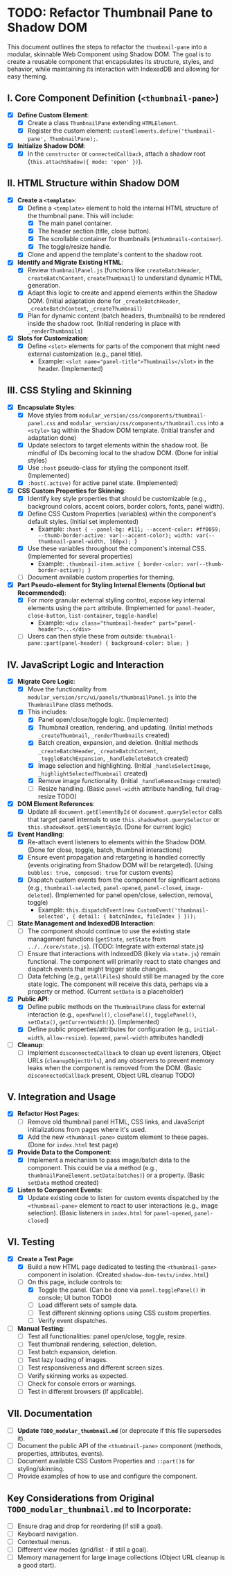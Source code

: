 # TODO: Refactor Thumbnail Pane to Shadow DOM

This document outlines the steps to refactor the `thumbnail-pane` into a modular, skinnable Web Component using Shadow DOM. The goal is to create a reusable component that encapsulates its structure, styles, and behavior, while maintaining its interaction with IndexedDB and allowing for easy theming.

## I. Core Component Definition (`<thumbnail-pane>`)

-   [x] **Define Custom Element**:
    -   [x] Create a class `ThumbnailPane` extending `HTMLElement`.
    -   [x] Register the custom element: `customElements.define('thumbnail-pane', ThumbnailPane);`.
-   [x] **Initialize Shadow DOM**:
    -   [x] In the `constructor` or `connectedCallback`, attach a shadow root (`this.attachShadow({ mode: 'open' })`).

## II. HTML Structure within Shadow DOM

-   [x] **Create a `<template>`**:
    -   [x] Define a `<template>` element to hold the internal HTML structure of the thumbnail pane. This will include:
        -   [x] The main panel container.
        -   [x] The header section (title, close button).
        -   [x] The scrollable container for thumbnails (`#thumbnails-container`).
        -   [x] The toggle/resize handle.
    -   [x] Clone and append the template's content to the shadow root.
-   [x] **Identify and Migrate Existing HTML**:
    -   [x] Review `thumbnailPanel.js` (functions like `createBatchHeader`, `createBatchContent`, `createThumbnail`) to understand dynamic HTML generation.
    -   [x] Adapt this logic to create and append elements within the Shadow DOM. (Initial adaptation done for `_createBatchHeader`, `_createBatchContent`, `_createThumbnail`)
    -   [x] Plan for dynamic content (batch headers, thumbnails) to be rendered inside the shadow root. (Initial rendering in place with `_renderThumbnails`)
-   [x] **Slots for Customization**:
    -   [x] Define `<slot>` elements for parts of the component that might need external customization (e.g., panel title).
        -   Example: `<slot name="panel-title">Thumbnails</slot>` in the header. (Implemented)

## III. CSS Styling and Skinning

-   [x] **Encapsulate Styles**:
    -   [x] Move styles from `modular_version/css/components/thumbnail-panel.css` and `modular_version/css/components/thumbnail.css` into a `<style>` tag within the Shadow DOM template. (Initial transfer and adaptation done)
    -   [x] Update selectors to target elements within the shadow root. Be mindful of IDs becoming local to the shadow DOM. (Done for initial styles)
    -   [x] Use `:host` pseudo-class for styling the component itself. (Implemented)
    -   [x] `:host(.active)` for active panel state. (Implemented)
-   [x] **CSS Custom Properties for Skinning**:
    -   [x] Identify key style properties that should be customizable (e.g., background colors, accent colors, border colors, fonts, panel width).
    -   [x] Define CSS Custom Properties (variables) within the component's default styles. (Initial set implemented)
        -   Example: `:host { --panel-bg: #111; --accent-color: #ff0059; --thumb-border-active: var(--accent-color); width: var(--thumbnail-panel-width, 160px); }`
    -   [x] Use these variables throughout the component's internal CSS. (Implemented for several properties)
        -   Example: `.thumbnail-item.active { border-color: var(--thumb-border-active); }`
    -   [ ] Document available custom properties for theming.
-   [x] **Part Pseudo-element for Styling Internal Elements (Optional but Recommended)**:
    -   [x] For more granular external styling control, expose key internal elements using the `part` attribute. (Implemented for `panel-header`, `close-button`, `list-container`, `toggle-handle`)
        -   Example: `<div class="thumbnail-header" part="panel-header">...</div>`
    -   [ ] Users can then style these from outside: `thumbnail-pane::part(panel-header) { background-color: blue; }`

## IV. JavaScript Logic and Interaction

-   [x] **Migrate Core Logic**:
    -   [x] Move the functionality from `modular_version/src/ui/panels/thumbnailPanel.js` into the `ThumbnailPane` class methods.
    -   [x] This includes:
        -   [x] Panel open/close/toggle logic. (Implemented)
        -   [x] Thumbnail creation, rendering, and updating. (Initial methods `_createThumbnail`, `_renderThumbnails` created)
        -   [x] Batch creation, expansion, and deletion. (Initial methods `_createBatchHeader`, `_createBatchContent`, `_toggleBatchExpansion`, `_handleDeleteBatch` created)
        -   [x] Image selection and highlighting. (Initial `_handleSelectImage`, `_highlightSelectedThumbnail` created)
        -   [x] Remove image functionality. (Initial `_handleRemoveImage` created)
        -   [ ] Resize handling. (Basic `panel-width` attribute handling, full drag-resize TODO)
-   [x] **DOM Element References**:
    -   [x] Update all `document.getElementById` or `document.querySelector` calls that target panel internals to use `this.shadowRoot.querySelector` or `this.shadowRoot.getElementById`. (Done for current logic)
-   [x] **Event Handling**:
    -   [x] Re-attach event listeners to elements within the Shadow DOM. (Done for close, toggle, batch, thumbnail interactions)
    -   [x] Ensure event propagation and retargeting is handled correctly (events originating from Shadow DOM will be retargeted). (Using `bubbles: true, composed: true` for custom events)
    -   [x] Dispatch custom events from the component for significant actions (e.g., `thumbnail-selected`, `panel-opened`, `panel-closed`, `image-deleted`). (Implemented for panel open/close, selection, removal, toggle)
        -   Example: `this.dispatchEvent(new CustomEvent('thumbnail-selected', { detail: { batchIndex, fileIndex } }));`
-   [ ] **State Management and IndexedDB Interaction**:
    -   [ ] The component should continue to use the existing state management functions (`getState`, `setState` from `../../core/state.js`). (TODO: Integrate with external state.js)
    -   [ ] Ensure that interactions with IndexedDB (likely via `state.js`) remain functional. The component will primarily react to state changes and dispatch events that might trigger state changes.
    -   [ ] Data fetching (e.g., `getAllFiles`) should still be managed by the core state logic. The component will receive this data, perhaps via a property or method. (Current `setData` is a placeholder)
-   [x] **Public API**:
    -   [x] Define public methods on the `ThumbnailPane` class for external interaction (e.g., `openPanel()`, `closePanel()`, `togglePanel()`, `setData()`, `getCurrentWidth()`). (Implemented)
    -   [x] Define public properties/attributes for configuration (e.g., `initial-width`, `allow-resize`). (`opened`, `panel-width` attributes handled)
-   [ ] **Cleanup**:
    -   [ ] Implement `disconnectedCallback` to clean up event listeners, Object URLs (`cleanupObjectUrls`), and any observers to prevent memory leaks when the component is removed from the DOM. (Basic `disconnectedCallback` present, Object URL cleanup TODO)

## V. Integration and Usage

-   [x] **Refactor Host Pages**:
    -   [ ] Remove old thumbnail panel HTML, CSS links, and JavaScript initializations from pages where it's used.
    -   [x] Add the new `<thumbnail-pane>` custom element to these pages. (Done for `index.html` test page)
-   [x] **Provide Data to the Component**:
    -   [x] Implement a mechanism to pass image/batch data to the component. This could be via a method (e.g., `thumbnailPaneElement.setData(batches)`) or a property. (Basic `setData` method created)
-   [x] **Listen to Component Events**:
    -   [x] Update existing code to listen for custom events dispatched by the `<thumbnail-pane>` element to react to user interactions (e.g., image selection). (Basic listeners in `index.html` for `panel-opened`, `panel-closed`)

## VI. Testing

-   [x] **Create a Test Page**:
    -   [x] Build a new HTML page dedicated to testing the `<thumbnail-pane>` component in isolation. (Created `shadow-dom-tests/index.html`)
    -   [ ] On this page, include controls to:
        -   [x] Toggle the panel. (Can be done via `panel.togglePanel()` in console; UI button TODO)
        -   [ ] Load different sets of sample data.
        -   [ ] Test different skinning options using CSS custom properties.
        -   [ ] Verify event dispatches.
-   [ ] **Manual Testing**:
    -   [ ] Test all functionalities: panel open/close, toggle, resize.
    -   [ ] Test thumbnail rendering, selection, deletion.
    -   [ ] Test batch expansion, deletion.
    -   [ ] Test lazy loading of images.
    -   [ ] Test responsiveness and different screen sizes.
    -   [ ] Verify skinning works as expected.
    -   [ ] Check for console errors or warnings.
    -   [ ] Test in different browsers (if applicable).

## VII. Documentation

-   [ ] **Update `TODO_modular_thumbnail.md`** (or deprecate if this file supersedes it).
-   [ ] Document the public API of the `<thumbnail-pane>` component (methods, properties, attributes, events).
-   [ ] Document available CSS Custom Properties and `::part()`s for styling/skinning.
-   [ ] Provide examples of how to use and configure the component.

## Key Considerations from Original `TODO_modular_thumbnail.md` to Incorporate:

-   [ ] Ensure drag and drop for reordering (if still a goal).
-   [ ] Keyboard navigation.
-   [ ] Contextual menus.
-   [ ] Different view modes (grid/list - if still a goal).
-   [ ] Memory management for large image collections (Object URL cleanup is a good start). 
